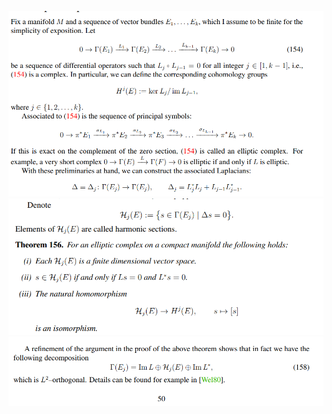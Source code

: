 ![](attachments/Pasted%20image%2020210613131656.png)
![](attachments/Pasted%20image%2020210613131716.png)
![](attachments/Pasted%20image%2020210613131734.png)